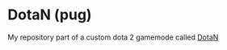 # DotaN (pug)
My repository part of a custom dota 2 gamemode called [DotaN]([https://pages.github.com/](https://steamcommunity.com/sharedfiles/filedetails/?id=3005976802&searchtext=)https://steamcommunity.com/sharedfiles/filedetails/?id=3005976802&searchtext=)
